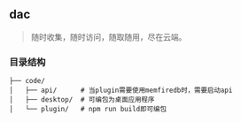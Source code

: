 ## dac
> 随时收集，随时访问，随取随用，尽在云端。

### 目录结构
```
├── code/
│   ├── api/      # 当plugin需要使用memfiredb时，需要启动api
│   ├── desktop/  # 可编包为桌面应用程序
│   └── plugin/   # npm run build即可编包
```
